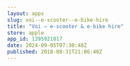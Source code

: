 ```yaml
---
layout: apps
slug: voi--e-scooter--e-bike-hire
title: "Voi – e-scooter & e-bike hire"
store: apple
app_id: 1395921017
date: 2024-09-05T07:30:48Z
published: 2018-08-31T21:06:40Z
---
```

